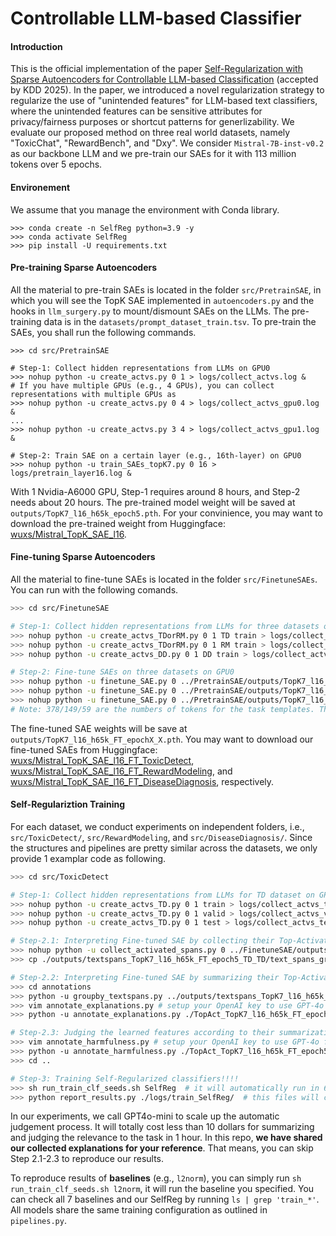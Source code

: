# Controllable LLM-based Classifier

#### Introduction

This is the official implementation of the paper [Self-Regularization with Sparse Autoencoders for Controllable LLM-based Classification](https://arxiv.org/abs/2502.14133) (accepted by KDD 2025). In the paper, we introduced a novel regularization strategy to regularize the use of "unintended features" for LLM-based text classifiers, where the unintended features can be sensitive attributes for privacy/fairness purposes or shortcut patterns for generlizability. We evaluate our proposed method on three real world datasets, namely "ToxicChat",  "RewardBench", and "Dxy". We consider `Mistral-7B-inst-v0.2` as our backbone LLM and we pre-train our SAEs for it with 113 million tokens over 5 epochs. 

#### Environement

We assume that you manage the environment with Conda library.

```shell
>>> conda create -n SelfReg python=3.9 -y
>>> conda activate SelfReg
>>> pip install -U requirements.txt
```

#### Pre-training Sparse Autoencoders

All the material to pre-train SAEs is located in the folder ``src/PretrainSAE``, in which you will see the TopK SAE implemented in ``autoencoders.py`` and the hooks in ``llm_surgery.py`` to mount/dismount SAEs on the LLMs. The pre-training data is in the ``datasets/prompt_dataset_train.tsv``. To pre-train the SAEs, you shall run the following commands. 

```shell
>>> cd src/PretrainSAE

# Step-1: Collect hidden representations from LLMs on GPU0
>>> nohup python -u create_actvs.py 0 1 > logs/collect_actvs.log & 
# If you have multiple GPUs (e.g., 4 GPUs), you can collect representations with multiple GPUs as
>>> nohup python -u create_actvs.py 0 4 > logs/collect_actvs_gpu0.log & 
...
>>> nohup python -u create_actvs.py 3 4 > logs/collect_actvs_gpu1.log & 

# Step-2: Train SAE on a certain layer (e.g., 16th-layer) on GPU0
>>> nohup python -u train_SAEs_topK7.py 0 16 > logs/pretrain_layer16.log &
```

With 1 Nvidia-A6000 GPU, Step-1 requires around 8 hours, and Step-2 needs about 20 hours. The pre-trained model weight will be saved at ``outputs/TopK7_l16_h65k_epoch5.pth``. For your convinience, you may want to download the pre-trained weight from Huggingface: [wuxs/Mistral_TopK_SAE_l16](https://huggingface.co/wuxs/Mistral_TopK_SAE_l16).

#### Fine-tuning Sparse Autoencoders

All the material to fine-tune SAEs is located in the folder ``src/FinetuneSAEs``. You can run with the following comands.

```bash
>>> cd src/FinetuneSAE

# Step-1: Collect hidden representations from LLMs for three datasets on GPU0:
>>> nohup python -u create_actvs_TDorRM.py 0 1 TD train > logs/collect_actvs_TD.log & 378
>>> nohup python -u create_actvs_TDorRM.py 0 1 RM train > logs/collect_actvs_RM.log & 149 
>>> nohup python -u create_actvs_DD.py 0 1 DD train > logs/collect_actvs_DD.log & 59

# Step-2: Fine-tune SAEs on three datasets on GPU0
>>> nohup python -u finetune_SAE.py 0 ../PretrainSAE/outputs/TopK7_l16_h65k_epoch5.pth TD 378 5 > logs/finetune_TD.log &
>>> nohup python -u finetune_SAE.py 0 ../PretrainSAE/outputs/TopK7_l16_h65k_epoch5.pth RM 149 5 > logs/finetune_RM.log &
>>> nohup python -u finetune_SAE.py 0 ../PretrainSAE/outputs/TopK7_l16_h65k_epoch5.pth DD 59 40 > logs/finetune_DD.log &
# Note: 378/149/59 are the numbers of tokens for the task templates. The templates are the same for entries from the same dataset.
```

The fine-tuned SAE weights will be save at ``outputs/TopK7_l16_h65k_FT_epochX_X.pth``. You may want to download our fine-tuned SAEs from Huggingface: [wuxs/Mistral_TopK_SAE_l16_FT_ToxicDetect](https://huggingface.co/wuxs/Mistral_TopK_SAE_l16_FT_ToxicDetect), [wuxs/Mistral_TopK_SAE_l16_FT_RewardModeling](https://huggingface.co/wuxs/Mistral_TopK_SAE_l16_FT_RewardModeling), and [wuxs/Mistral_TopK_SAE_l16_FT_DiseaseDiagnosis](https://huggingface.co/wuxs/Mistral_TopK_SAE_l16_FT_DiseaseDiagnosis), respectively.

#### Self-Regulariztion Training 

For each dataset, we conduct experiments on independent folders, i.e., ``src/ToxicDetect/``, ``src/RewardModeling``, and ``src/DiseaseDiagnosis/``. Since the structures and pipelines are pretty similar across the datasets, we only provide 1 examplar code as following.

```bash
>>> cd src/ToxicDetect

# Step-1: Collect hidden representations from LLMs for TD dataset on GPU0
>>> nohup python -u create_actvs_TD.py 0 1 train > logs/collect_actvs_train.log &
>>> nohup python -u create_actvs_TD.py 0 1 valid > logs/collect_actvs_valid.log &
>>> nohup python -u create_actvs_TD.py 0 1 test > logs/collect_actvs_test.log &

# Step-2.1: Interpreting Fine-tuned SAE by collecting their Top-Activated features
>>> nohup python -u collect_activated_spans.py 0 ../FinetuneSAE/outputs/TopK7_l16_h65k_FT_epoch5_TD.pth 0 1 > logs/collect_textspans.log & # Note that, this script supports multi-processing running by set up GPU-idx 0 to others, and the total group 1 to the total number of GPUs you can use. 
>>> cp ./outputs/textspans_TopK7_l16_h65k_FT_epoch5_TD_TD/text_spans_group0.tsv ./outputs/textspans_TopK7_l16_h65k_FT_epoch5_TD_TD/full.tsv #You just need to concatenate all the subfiles to ``full.tsv`` will be fine.

# Step-2.2: Interpreting Fine-tuned SAE by summarizing their Top-Activated features
>>> cd annotations
>>> python -u groupby_textspans.py ../outputs/textspans_TopK7_l16_h65k_FT_epoch5_TD_TD/textspans_group0.tsv 
>>> vim annotate_explanations.py # setup your OpenAI key to use GPT-4o for fast explanation. It spends only a few dollars.
>>> python -u annotate_explanations.py ./TopAct_TopK7_l16_h65k_FT_epoch5_TD.tsv

# Step-2.3: Judging the learned features according to their summarizations.
>>> vim annotate_harmfulness.py # setup your OpenAI key to use GPT-4o for fast judging. It spends only a few dollars.
>>> python -u annotate_harmfulness.py ./TopAct_TopK7_l16_h65k_FT_epoch5_TD_explained.tsv
>>> cd ..

# Step-3: Training Self-Regularized classifiers!!!!
>>> sh run_train_clf_seeds.sh SelfReg  # it will automatically run in 6 random seeds, each of which will have their own logging file
>>> python report_results.py ./logs/train_SelfReg/  # this files will compute the average accuracy and F1 scores across the random seeds.The results from here is the numbers we reported in our paper
```

In our experiments, we call GPT4o-mini to scale up the automatic judgement process. It will totally cost less than 10 dollars for summarizing and judging the relevance to the task in 1 hour. In this repo, __we have shared our collected explanations for your reference__. That means, you can skip Step 2.1-2.3 to reproduce our results.

To reproduce results of __baselines__ (e.g., ``l2norm``), you can simply run ``sh run_train_clf_seeds.sh l2norm``, it will run the baseline you specified. You can check all 7 baselines and our SelfReg by running ``ls | grep 'train_*'``. All models share the same training configuration as outlined in ``pipelines.py``. 
